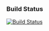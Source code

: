 ### Build Status ###

[![Build Status](http://skelter:8080/job/ArithExpr/badge/icon)](http://skelter:8080/job/ArithExpr)